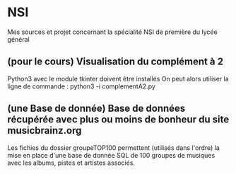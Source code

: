 # NSI

Mes sources et projet concernant la spécialité NSI de première du lycée général

## (pour le cours) Visualisation du complément à 2

Python3 avec le module tkinter doivent être installés
On peut alors utiliser la ligne de commande : 
python3 -i complementA2.py

## (une Base de donnée) Base de données récupérée avec plus ou moins de bonheur du site musicbrainz.org

Les fichies du dossier groupeTOP100 permettent (utilisés dans l'ordre) la mise en place d'une base de donnée SQL de 100 groupes de musiques avec les albums, pistes et artistes associés.